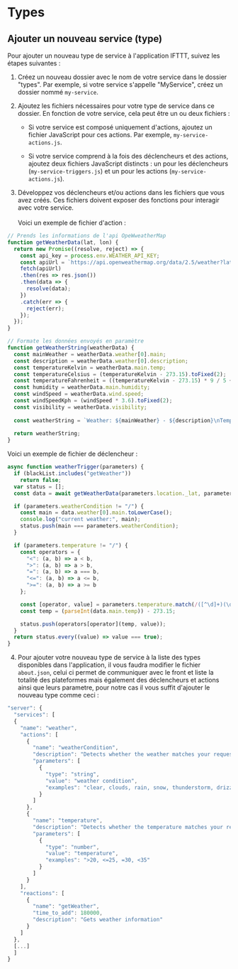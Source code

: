 # Types

## Ajouter un nouveau service (type)

Pour ajouter un nouveau type de service à l'application IFTTT, suivez les étapes suivantes :

1. Créez un nouveau dossier avec le nom de votre service dans le dossier "types". Par exemple, si votre service s'appelle "MyService", créez un dossier nommé `my-service`.

2. Ajoutez les fichiers nécessaires pour votre type de service dans ce dossier. En fonction de votre service, cela peut être un ou deux fichiers :

    - Si votre service est composé uniquement d'actions, ajoutez un fichier JavaScript pour ces actions. Par exemple, `my-service-actions.js`.

    - Si votre service comprend à la fois des déclencheurs et des actions, ajoutez deux fichiers JavaScript distincts : un pour les déclencheurs (`my-service-triggers.js`) et un pour les actions (`my-service-actions.js`).

3. Développez vos déclencheurs et/ou actions dans les fichiers que vous avez créés. Ces fichiers doivent exposer des fonctions pour interagir avec votre service.<br><br>
Voici un exemple de fichier d'action :

```javascript
// Prends les informations de l'api OpeWweatherMap
function getWeatherData(lat, lon) {
  return new Promise((resolve, reject) => {
    const api_key = process.env.WEATHER_API_KEY;
    const apiUrl = `https://api.openweathermap.org/data/2.5/weather?lat=${lat}&lon=${lon}&appid=${api_key}`;
    fetch(apiUrl)
    .then(res => res.json())
    .then(data => {
      resolve(data);
    })
    .catch(err => {
      reject(err);
    });
  });
}

// Formate les données envoyés en paramètre
function getWeatherString(weatherData) {
  const mainWeather = weatherData.weather[0].main;
  const description = weatherData.weather[0].description;
  const temperatureKelvin = weatherData.main.temp;
  const temperatureCelsius = (temperatureKelvin - 273.15).toFixed(2);
  const temperatureFahrenheit = ((temperatureKelvin - 273.15) * 9 / 5 + 32).toFixed(2);
  const humidity = weatherData.main.humidity;
  const windSpeed = weatherData.wind.speed;
  const windSpeedKph = (windSpeed * 3.6).toFixed(2);
  const visibility = weatherData.visibility;
  
  const weatherString = `Weather: ${mainWeather} - ${description}\nTemperature: ${temperatureCelsius}°C (${temperatureFahrenheit}°F)\nHumidity: ${humidity}%\nWind Speed: ${windSpeed} m/s (${windSpeedKph} km/h)\nVisibility: ${visibility} meters`;
  
  return weatherString;
}
```

Voici un exemple de fichier de déclencheur :

```javascript
async function weatherTrigger(parameters) {
  if (blackList.includes("getWeather"))
    return false;
  var status = [];
  const data = await getWeatherData(parameters.location._lat, parameters.location._long);

  if (parameters.weatherCondition != "/") {
    const main = data.weather[0].main.toLowerCase();
    console.log("current weather:", main);
    status.push(main === parameters.weatherCondition);
  }

  if (parameters.temperature != "/") {
    const operators = {
      "<": (a, b) => a < b,
      ">": (a, b) => a > b,
      "=": (a, b) => a === b,
      "<=": (a, b) => a <= b,
      ">=": (a, b) => a >= b
    };

    const [operator, value] = parameters.temperature.match(/([^\d]+)(\d+)/).slice(1);
    const temp = (parseInt(data.main.temp)) - 273.15;

    status.push(operators[operator](temp, value));
  }
  return status.every((value) => value === true);
}
```

4. Pour ajouter votre nouveau type de service à la liste des types disponibles dans l'application, il vous faudra modifier le fichier `about.json`, celui ci permet de communiquer avec le front et liste la totalité des plateformes mais également des déclencheurs et actions ainsi que leurs parametre, pour notre cas il vous suffit d'ajouter le nouveau type comme ceci :

```javascript
"server": {
  "services": [
  {
    "name": "weather",
    "actions": [
      {
        "name": "weatherCondition",
        "description": "Detects whether the weather matches your request",
        "parameters": [
          {
            "type": "string",
            "value": "weather condition",
            "examples": "clear, clouds, rain, snow, thunderstorm, drizzle"
          }
        ]
      },
      {
        "name": "temperature",
        "description": "Detects whether the temperature matches your request",
        "parameters": [
          {
            "type": "number",
            "value": "temperature",
            "examples": ">20, <=25, =30, <35"
          }
        ]
      }
    ],
    "reactions": [
      {
        "name": "getWeather",
        "time_to_add": 180000,
        "description": "Gets weather information"
      }
    ]
  },
  [...]
  ]
}

